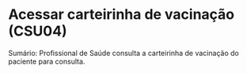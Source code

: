 # Acessar carteirinha de vacinação (CSU04)
Sumário: Profissional de Saúde consulta a carteirinha de vacinação do paciente para consulta. 